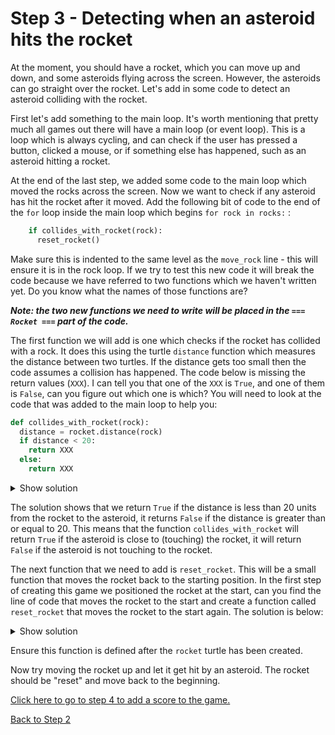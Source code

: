 # Step 3 - Detecting when an asteroid hits the rocket

At the moment, you should have a rocket, which you can move up and down, and some asteroids flying across the screen.
However, the asteroids can go straight over the rocket. Let's add in some code to detect an asteroid colliding with the rocket.

First let's add something to the main loop. It's worth mentioning that pretty much all games out there will have a main loop (or event loop).
This is a loop which is always cycling, and can check if the user has pressed a button, clicked a mouse, or if something else has happened, such
as an asteroid hitting a rocket. 

At the end of the last step, we added some code to the main loop which moved the rocks across the screen.
Now we want to check if any asteroid has hit the rocket after it moved. Add the following bit of code to the end of the `for` loop inside the main loop which begins `for rock in rocks:`
:

```python
    if collides_with_rocket(rock):
      reset_rocket()
```

Make sure this is indented to the same level as the `move_rock` line - this will ensure it is in the rock loop. If we try to test this new code it will break the code
because we have referred to two functions which we haven't written yet. Do you know what the names of those functions are?

***Note: the two new functions we need to write will be placed in the `=== Rocket ===` part of the code.***

The first function we will add is one which checks if the rocket has collided with a rock. It does this using the turtle `distance` function which measures the distance between two turtles. If the distance gets too small then the code assumes a collision has happened. The code below is missing the return values (`XXX`). I can tell you that one of the `XXX` is `True`, and one of them is `False`, can you figure out which one is which? You will need to look at the code that was added to the main loop to help you:

```python
def collides_with_rocket(rock):
  distance = rocket.distance(rock)
  if distance < 20:
    return XXX
  else:
    return XXX
```

<details><summary>Show solution</summary>

```python
def collides_with_rocket(rock):
  distance = rocket.distance(rock)
  if distance < 20:
    return True
  else:
    return False
```
</details>

The solution shows that we return `True` if the distance is less than 20 units from the rocket to the asteroid, it returns `False` if the distance
is greater than or equal to 20. This means that the function `collides_with_rocket` will return `True` if the asteroid is close to (touching) the rocket,
it will return `False` if the asteroid is not touching to the rocket.

The next function that we need to add is `reset_rocket`. This will be a small function that moves the rocket back to the starting position. In the first
step of creating this game we positioned the rocket at the start, can you find the line of code that moves the rocket to the start and create a function
called `reset_rocket` that moves the rocket to the start again. The solution is below:

<details><summary>Show solution</summary>

```python
def reset_rocket():
  rocket.goto(0,-190)
```
</details>

Ensure this function is defined after the `rocket` turtle has been created.

Now try moving the rocket up and let it get hit by an asteroid. The rocket should be "reset" and move back to the beginning.

[Click here to go to step 4 to add a score to the game.](../step04-add_score/readme.md)

[Back to Step 2](../step02-create_rock/readme.md)
